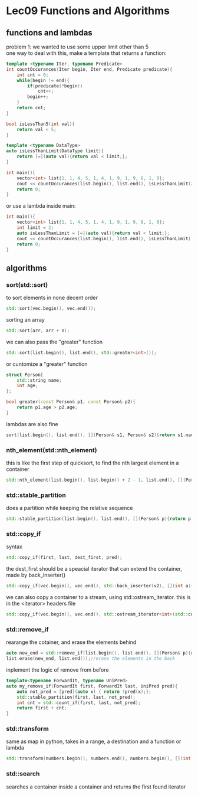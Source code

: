 # Lec09 Functions and Algorithms
## functions and lambdas
problem 1: we wanted to use some upper limit other than 5  
one way to deal with this, make a template that returns a function:
```cpp
template <typename Iter, typename Predicate>
int countOccurances(Iter begin, Iter end, Predicate predicate){
    int cnt = 0;
    while(begin != end){
        if(predicate(*begin))
            cnt++;
        begin++;
    }
    return cnt;
}

bool isLessThan5(int val){
    return val < 5;
}

template <typename DataType>
auto isLessThanLimit(DataType limit){
    return [=](auto val){return val < limit;};
}

int main(){
    vector<int> list{1, 1, 4, 5, 1, 4, 1, 9, 1, 9, 8, 1, 0};
    cout << countOccurances(list.begin(), list.end(), isLessThanLimit(2)) << endl;
    return 0;
}
```
or use a lambda inside main:
```cpp
int main(){
    vector<int> list{1, 1, 4, 5, 1, 4, 1, 9, 1, 9, 8, 1, 0};
    int limit = 2;
    auto isLessThanLimit = [=](auto val){return val < limit;};
    cout << countOccurances(list.begin(), list.end(), isLessThanLimit) << endl;
    return 0;
}
```
## algorithms
### sort(std::sort)
to sort elements in none decent order
```cpp
std::sort(vec.begin(), vec.end());
```
sorting an array
```cpp
std::sort(arr, arr + n);
```
we can also pass the "greater" function
```cpp
std::sort(list.begin(), list.end(), std::greater<int>());
```
or cuntomize a "greater" function
```cpp
struct Person{
    std::string name;
    int age;
};

bool greater(const Person& p1, const Person& p2){
    return p1.age > p2.age;
}
```
lambdas are also fine
```cpp
sort(list.begin(), list.end(), [](Person& s1, Person& s2){return s1.name.size() < s2.name.size();});
```
### nth_element(std::nth_element)
this is like the first step of quicksort, to find the nth largest element in a container
```cpp
std::nth_element(list.begin(), list.begin() + 2 - 1, list.end(), [](Person& p1, Person& p2){return p1.age < p2.age;});
```
### std::stable_partition
does a partition while keeping the relative sequence
```cpp
std::stable_partition(list.begin(), list.end(), [](Person& p){return p.age % 2 == 0;});
```
### std::copy_if
syntax
```cpp
std::copy_if(first, last, dest_first, pred);
```
the dest_first should be a speacial iterator that can extend the container, made by back_inserter()
```cpp
std::copy_if(vec.begin(), vec.end(), std::back_inserter(v2), [](int a){return a >= 3;});
```
we can also copy a container to a stream, using std::ostream_iterator. this is in the \<iterator> headers file
```cpp
std::copy_if(vec.begin(), vec.end(), std::ostream_iterator<int>(std::cout, "\n"), [](int a){return true;});
```
### std::remove_if
rearange the cotainer, and erase the elements behind
```cpp
auto new_end = std::remove_if(list.begin(), list.end(), [](Person& p){return p.age > 20; });//arrange the elements so that the removed ones goes to the back
list.erase(new_end, list.end());//erase the elements in the back
```
inplement the logic of remove from before
```cpp
template<typename ForwardIt, typename UniPred>
auto my_remove_if(ForwardIt first, ForwardIt last, UniPred pred){
    auto not_pred = [pred](auto x) { return !pred(x);};
    std::stable_partition(first, last, not_pred);
    int cnt = std::count_if(first, last, not_pred);
    return first + cnt;
}
```
### std::transform
same as map in python, takes in a range, a destination and a function or lambda 
```cpp
std::transform(numbers.begin(), numbers.end(), numbers.begin(), [](int n) { return n * n; });
```
### std::search
searches a container inside a container and returns the first found iterator